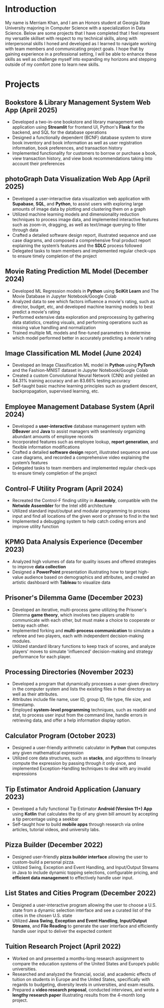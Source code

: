 # Introduction
My name is Merriam Khan, and I am an Honors student at Georgia State University majoring in Computer Science with a specialization in Data Science. Below are some projects that I have completed that I feel represent my versatile skillset with respect to my technical skills, along with interpersonal skills I honed and developed as I learned to navigate working with team members and communicating project goals. I hope that by gaining experience in a professional setting, I will be able to enhance these skills as well as challenge myself into expanding my horizons and stepping outside of my comfort zone to learn new skills.

# Projects

## Bookstore & Library Management System Web App (April 2025)
- Developed a two-in-one bookstore and library management web application using **Streamlit** for frontend UI, Python's **Flask** for the backend, and SQL for the database operations
- Designed a functionally dependent (BCNF) database system to store book inventory and book information as well as user registration information, book preferences, and transaction history
- Implemented functionality for customers to borrow or purchase a book, view transaction history, and view book recommendations taking into account their preferences

## photoGraph Data Visualization Web App (April 2025)
- Developed a user-interactive data visualization web application with **Supabase**, **SQL**, and **Python**, to assist users with exploring large amounts of image data by plotting and clustering them on a graph
- Utilized machine learning models and dimensionality reduction techniques to process image data, and implemented interactive features such as zoom-in, dragging, as well as text/image querying to filter through data
- Crafted a detailed software design report, illustrated sequence and use case diagrams, and composed a comprehensive final product report explaining the system’s features and the **SDLC** process followed
- Delegated tasks to team members and implemented regular check-ups to ensure timely completion of the project

## Movie Rating Prediction ML Model (December 2024)
- Developed ML Regression models in **Python** using **SciKit Learn** and The Movie Database in Jupyter Notebook/Google Colab
- Analyzed data to see which factors influence a movie's rating, such as director, budget, etc, and developed machine learning models to best predict a movie's rating
- Performed extensive data exploration and preprocessing by gathering data statistics, creating visuals, and performing operations such as missing value handling and normalization
- Trained multiple ML models and fine-tuned parameters to determine which model performed better in accurately predicting a movie's rating

## Image Classification ML Model (June 2024)
- Developed an Image Classification ML model in **Python** using **PyTorch** and the Fashion-MNIST dataset in Jupyter Notebook/Google Colab
- Created a custom Convolutional Neural Network (CNN) and yielded an 84.31% training accuracy and an 83.66% testing accuracy
- Self-taught basic machine learning principles such as gradient descent, backpropagation, supervised learning, etc.

## Employee Management Database System   (April 2024)
- Developed a **user-interactive** database management system with **DBeaver** and **Java** to assist managers with seamlessly organizing abundant amounts of employee records
- Incorporated features such as employee lookup, **report generation**, and flexible information modifications
- Crafted a detailed **software design** report, illustrated sequence and use case diagrams, and recorded a comprehensive video explaining the system’s features
- Delegated tasks to team members and implemented regular check-ups to ensure timely completion of the project

## Control-F Utility Program (April 2024)
- Recreated the Control-F finding utility in **Assembly**, compatible with the **Netwide Assembler** for the Intel x86 architecture
- Utilized standard input/output and modular programming to process input and find all locations of the given word or phrase to find in the text
- Implemented a debugging system to help catch coding errors and improve utility function

## KPMG Data Analysis Experience   (December 2023)
- Analyzed high volumes of data for quality issues and offered strategies to improve **data collection**
- Designed a **PowerPoint** presentation illustrating how to target high-value audience based on demographics and attributes, and created an artistic dashboard with **Tableau** to visualize data

## Prisoner's Dilemma Game   (December 2023)
- Developed an iterative, multi-process game utilizing the Prisoner's Dilemma **game theory**, which involves two players unable to communicate with each other, but must make a choice to cooperate or betray each other.
- Implemented forking and **multi-process communication** to simulate a referee and two players, each with independent decision-making modules.
- Utilized standard library functions to keep track of scores, and analyze players' moves to simulate 'influenced' decision-making and strategy performance for each player.

## Processing Directories    (November 2023)
- Developed a program that dynamically processes a user-given directory in the computer system and lists the existing files in that directory as well as their attributes.
- Attributes include file name, user ID, group ID, file type, file size, and timestamp.
- Employed **system-level programming** techniques, such as readdir and stat, to process user input from the command line, handle errors in retrieving data, and offer a help information display option.

## Calculator Program   (October 2023)
- Designed a user-friendly arithmetic calculator in **Python** that computes any given mathematical expression
- Utilized core data structures, such as **stacks**, and algorithms to linearly compute the expression by passing through it only once, and implemented Exception-Handling techniques to deal with any invalid expressions

## Tip Estimator Android Application (January 2023)
- Developed a fully functional Tip Estimator **Android (Version 11+) App** using **Kotlin** that calculates the tip of any given bill amount by accepting a tip percentage using a seekbar
- Self-taught how to build **mobile apps** through research via online articles, tutorial videos, and university labs.

## Pizza Builder   (December 2022)
- Designed user-friendly **pizza builder interface** allowing the user to custom-build a personal pizza.
- Utilized Swing, Exception and Event Handling, and Input/Output Streams in Java to include dynamic topping selections, configurable pricing, and **efficient data management** to effectively handle user input.

## List States and Cities Program (December 2022)
- Designed a user-interactive program allowing the user to choose a U.S. state from a dynamic selection interface and see a curated list of the cities in the chosen U.S. state
- Utilized **Java Swing**, **Exception and Event Handling**, **Input/Output Streams**, and **File Reading** to generate the user interface and efficiently handle user input to deliver the expected content

## Tuition Research Project (April 2022)
- Worked on and presented a months-long research assignment to compare the education systems of the United States and Europe’s public universities.
- Researched and analyzed the financial, social, and academic effects of tuition on students in Europe and the United States, specifically with regards to budgeting, diversity levels in universities, and exam results.
- Prepared a **video research proposal**, conducted interviews, and wrote a **lengthy research paper** illustrating results from the 4-month long project.



